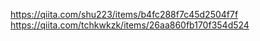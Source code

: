 https://qiita.com/shu223/items/b4fc288f7c45d2504f7f
https://qiita.com/tchkwkzk/items/26aa860fb170f354d524
